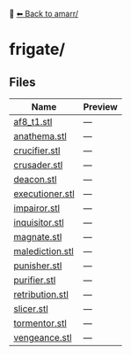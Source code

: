 📁 [⬅ Back to amarr/](../README.md)

# frigate/

## Files

| Name | Preview |
|------|---------|
| [af8_t1.stl](./af8_t1.stl) | — |
| [anathema.stl](./anathema.stl) | — |
| [crucifier.stl](./crucifier.stl) | — |
| [crusader.stl](./crusader.stl) | — |
| [deacon.stl](./deacon.stl) | — |
| [executioner.stl](./executioner.stl) | — |
| [impairor.stl](./impairor.stl) | — |
| [inquisitor.stl](./inquisitor.stl) | — |
| [magnate.stl](./magnate.stl) | — |
| [malediction.stl](./malediction.stl) | — |
| [punisher.stl](./punisher.stl) | — |
| [purifier.stl](./purifier.stl) | — |
| [retribution.stl](./retribution.stl) | — |
| [slicer.stl](./slicer.stl) | — |
| [tormentor.stl](./tormentor.stl) | — |
| [vengeance.stl](./vengeance.stl) | — |